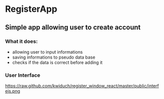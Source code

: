 # RegisterApp
## Simple app allowing user to create account 
### What it does: </br>
* allowing user to input informations
* saving informations to pseudo data base
* checks if the data is correct before adding it

### User Interface
https://raw.github.com/kwiduch/register_window_react/master/public/interfejs.png </br>

